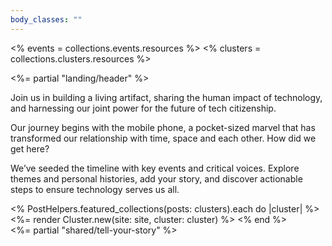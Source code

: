 ```yaml
---
body_classes: ""
---
```

<% events = collections.events.resources %>
<% clusters = collections.clusters.resources %>

<%= partial "landing/header" %>
<main class="min-w-[260px] max-w-[1550px] mx-auto mt-[40px]">
  <div class="px-5 flex gap-[20px] flex-col w-full md:w-3/5 my-[50px] mx-auto">
    <p>Join us in building a living artifact, sharing the human impact of technology, and harnessing our joint power for the future of tech citizenship.</p>
    <p>Our journey begins with the mobile phone, a pocket-sized marvel that has transformed our relationship with time, space and each other. How did we get here?</p>
    <p>We’ve seeded the timeline with key events and critical voices. Explore themes and <a class="underline">personal histories</a>, add <a class="underline">your story</a>, and <a class="underline">discover actionable steps</a> to ensure technology serves us all.</p>
  </div>
  <% PostHelpers.featured_collections(posts: clusters).each do |cluster| %>
    <%= render Cluster.new(site: site, cluster: cluster) %>
  <% end %>
</main>
<%= partial "shared/tell-your-story" %>